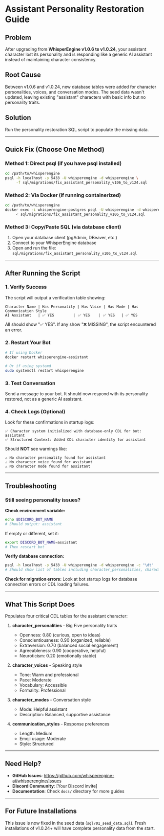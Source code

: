 # Assistant Personality Restoration Guide

## Problem
After upgrading from **WhisperEngine v1.0.6 to v1.0.24**, your assistant character lost its personality and is responding like a generic AI assistant instead of maintaining character consistency.

## Root Cause
Between v1.0.6 and v1.0.24, new database tables were added for character personalities, voices, and conversation modes. The seed data wasn't updated, leaving existing "assistant" characters with basic info but no personality traits.

## Solution
Run the personality restoration SQL script to populate the missing data.

---

## Quick Fix (Choose One Method)

### Method 1: Direct psql (if you have psql installed)
```bash
cd /path/to/whisperengine
psql -h localhost -p 5433 -U whisperengine -d whisperengine \
     -f sql/migrations/fix_assistant_personality_v106_to_v124.sql
```

### Method 2: Via Docker (if running containerized)
```bash
cd /path/to/whisperengine
docker exec -i whisperengine-postgres psql -U whisperengine -d whisperengine \
     < sql/migrations/fix_assistant_personality_v106_to_v124.sql
```

### Method 3: Copy/Paste SQL (via database client)
1. Open your database client (pgAdmin, DBeaver, etc.)
2. Connect to your WhisperEngine database
3. Open and run the file: `sql/migrations/fix_assistant_personality_v106_to_v124.sql`

---

## After Running the Script

### 1. Verify Success
The script will output a verification table showing:
```
Character Name | Has Personality | Has Voice | Has Mode | Has Communication Style
AI Assistant   | ✅ YES         | ✅ YES    | ✅ YES   | ✅ YES
```

All should show "✅ YES". If any show "❌ MISSING", the script encountered an error.

### 2. Restart Your Bot
```bash
# If using Docker
docker restart whisperengine-assistant

# Or if using systemd
sudo systemctl restart whisperengine
```

### 3. Test Conversation
Send a message to your bot. It should now respond with its personality restored, not as a generic AI assistant.

### 4. Check Logs (Optional)
Look for these confirmations in startup logs:
```
✅ Character system initialized with database-only CDL for bot: assistant
✅ Structured Context: Added CDL character identity for assistant
```

Should **NOT** see warnings like:
```
⚠️ No character personality found for assistant
⚠️ No character voice found for assistant
⚠️ No character mode found for assistant
```

---

## Troubleshooting

### Still seeing personality issues?

**Check environment variable:**
```bash
echo $DISCORD_BOT_NAME
# Should output: assistant
```

If empty or different, set it:
```bash
export DISCORD_BOT_NAME=assistant
# Then restart bot
```

**Verify database connection:**
```bash
psql -h localhost -p 5433 -U whisperengine -d whisperengine -c "\dt"
# Should show list of tables including character_personalities, character_voices, etc.
```

**Check for migration errors:**
Look at bot startup logs for database connection errors or CDL loading failures.

---

## What This Script Does

Populates four critical CDL tables for the assistant character:

1. **character_personalities** - Big Five personality traits
   - Openness: 0.80 (curious, open to ideas)
   - Conscientiousness: 0.90 (organized, reliable)
   - Extraversion: 0.70 (balanced social engagement)
   - Agreeableness: 0.90 (cooperative, helpful)
   - Neuroticism: 0.20 (emotionally stable)

2. **character_voices** - Speaking style
   - Tone: Warm and professional
   - Pace: Moderate
   - Vocabulary: Accessible
   - Formality: Professional

3. **character_modes** - Conversation style
   - Mode: Helpful assistant
   - Description: Balanced, supportive assistance

4. **communication_styles** - Response preferences
   - Length: Medium
   - Emoji usage: Moderate
   - Style: Structured

---

## Need Help?

- **GitHub Issues**: https://github.com/whisperengine-ai/whisperengine/issues
- **Discord Community**: [Your Discord invite]
- **Documentation**: Check `docs/` directory for more guides

---

## For Future Installations

This issue is now fixed in the seed data (`sql/01_seed_data.sql`). Fresh installations of v1.0.24+ will have complete personality data from the start.
